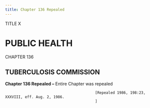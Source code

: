 ```yaml
---
title: Chapter 136 Repealed
---
```


TITLE X
                                             
PUBLIC HEALTH
=============

CHAPTER 136
                                             
TUBERCULOSIS COMMISSION
-----------------------

**Chapter 136 Repealed –** Entire Chapter was repealed


                                             [Repealed 1986, 198:23, XXXVIII, eff. Aug. 2, 1986.
                                             ]
